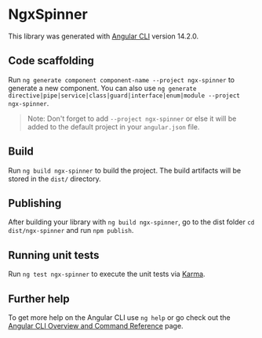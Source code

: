 # NgxSpinner

This library was generated with [Angular CLI](https://github.com/angular/angular-cli) version 14.2.0.

## Code scaffolding

Run `ng generate component component-name --project ngx-spinner` to generate a new component. You can also use `ng generate directive|pipe|service|class|guard|interface|enum|module --project ngx-spinner`.
> Note: Don't forget to add `--project ngx-spinner` or else it will be added to the default project in your `angular.json` file. 

## Build

Run `ng build ngx-spinner` to build the project. The build artifacts will be stored in the `dist/` directory.

## Publishing

After building your library with `ng build ngx-spinner`, go to the dist folder `cd dist/ngx-spinner` and run `npm publish`.

## Running unit tests

Run `ng test ngx-spinner` to execute the unit tests via [Karma](https://karma-runner.github.io).

## Further help

To get more help on the Angular CLI use `ng help` or go check out the [Angular CLI Overview and Command Reference](https://angular.io/cli) page.

